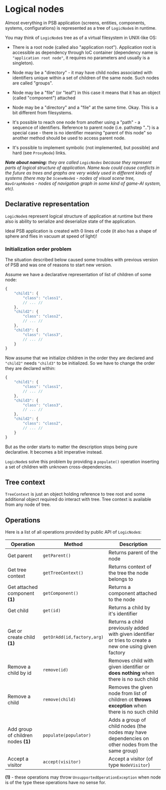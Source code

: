 # Logical nodes

Almost everything in PSB application (screens, entities, components, systems, configurations) is represented as a tree of `LogicNode`s in runtime.

You may think of `LogicNode`s tree as of a virtual filesystem in UNIX-like OS:

* There is a root node (called also "application root").
    Application root is accessible as dependency through IoC container (dependency name is `"application root node"`, it requires no parameters and usually is a singleton).

* Node may be a "directory" - it may have child nodes associated with identifiers unique within a set of children of the same node.
    Such nodes are called "groups".

* Node may be a "file" (or "leaf") in this case it means that it has an object (called "component") attached

* Node may be a "directory" and a "file" at the same time.
    Okay.
    This is a bit different from filesystems.

* It's possible to reach one node from another using a "path" - a sequence of identifiers.
    Reference to parent node (i.e. pathstep "..") is a special case - there is no identifier meaning "parent of this node" so another method should be used to access parent node.

* It's possible to implement symbolic (not implemented, but possible) and hard (see `ProxyNode`) links.

*__Note about naming:__ they are called `LogicNodes` because they represent parts of logical structure of application.
Name `Node` could cause conflicts in the future as trees and graphs are very widely used in different kinds of systems (there may be `SceneNode`s - nodes of visual scene tree, `NavGraphNode`s - nodes of navigation graph in some kind of game-AI system, etc).*

## Declarative representation

`LogicNode`s represent logical structure of application at runtime but there also is ability to serialize and deserialize state of the application.



Ideal PSB application is created with 0 lines of code (it also has a shape of sphere and flies in vacuum at speed of light)!

### Initialization order problem

The situation described below caused some troubles with previous version of PSB and was one of reasons to start new version.

Assume we have a declarative representation of list of children of some node:

```JavaScript
{
    "child1": {
        "class": "class1",
        // ... //
    },
    "child2": {
        "class": "class2",
        // ... //
    },
    "child3": {
        "class": "class3",
        // ... //
    }
}
```

Now assume that we initialize children in the order they are declared and `"child2"` needs `"child3"` to be initialized.
So we have to change the order they are declared within:

```JavaScript
{
    "child1": {
        "class": "class1",
        // ... //
    },
    "child3": {
        "class": "class3",
        // ... //
    },
    "child2": {
        "class": "class2",
        // ... //
    }
}
```

But as the order starts to matter the description stops being pure declarative.
It becomes a bit imperative instead.

`LogicNode`s solve this problem by providing a `populate()` operation inserting a set of children with unknown cross-dependencies.

## Tree context

`TreeContext` is just an object holding reference to tree root and some additional object required do interact with tree.
Tree context is available from any node of tree.

## Operations

Here is a list of all operations provided by public API of `LogicNode`s:

|     Operation     |        Method      |           Description          |
|-------------------|--------------------|--------------------------------|
| Get parent        | `getParent()`      | Returns parent of the node |
| Get tree context  | `getTreeContext()` | Returns context of the tree the node belongs to |
| Get attached component **(1)** | `getComponent()` | Returns a component attached to the node |
| Get child         | `get(id)`          | Returns a child by it's identifier |
| Get or create child **(1)** | `getOrAdd(id,factory,arg)` | Returns a child previously added with given identifier or tries to create a new one using given factory |
| Remove a child by id | `remove(id)` | Removes child with given identifier or **does nothing** when there is no such child |
| Remove a child | `remove(child)` | Removes the given node from list of children ot **throws exception** when there is no such child |
| Add group of children nodes **(1)** | `populate(populator)` | Adds a group of child nodes (the nodes may have dependencies on other nodes from the same group) |
| Accept a visitor | `accept(visitor)` | Accept a visitor (of type `NodeVisitor`) |

**(1)** - these operations may throw `UnsupportedOperationException` when node is of the type these operations have no sense for.
